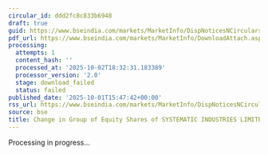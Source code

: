 ```yaml
---
circular_id: ddd2fc8c833b6948
draft: true
guid: https://www.bseindia.com/markets/MarketInfo/DispNoticesNCirculars.aspx?Noticeid={B996CF27-F6F9-448F-80AA-18C4F5BC5949}&noticeno=20251001-78&dt=10/01/2025&icount=78&totcount=83&flag=0
pdf_url: https://www.bseindia.com/markets/MarketInfo/DownloadAttach.aspx?id=20251001-78&attachedId=
processing:
  attempts: 1
  content_hash: ''
  processed_at: '2025-10-02T18:32:31.183389'
  processor_version: '2.0'
  stage: download_failed
  status: failed
published_date: '2025-10-01T15:47:42+00:00'
rss_url: https://www.bseindia.com/markets/MarketInfo/DispNoticesNCirculars.aspx?Noticeid={B996CF27-F6F9-448F-80AA-18C4F5BC5949}&noticeno=20251001-78&dt=10/01/2025&icount=78&totcount=83&flag=0
source: bse
title: Change in Group of Equity Shares of SYSTEMATIC INDUSTRIES LIMITED
---
```


Processing in progress...